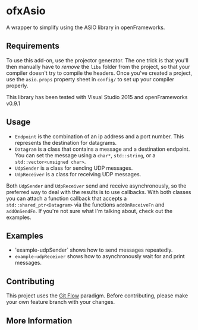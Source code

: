 # ofxAsio

A wrapper to simplify using the ASIO library in openFrameworks.

## Requirements
To use this add-on, use the projector generator.  The one trick is that you'll then manually have to *remove* the `libs` folder from the project, so that your compiler doesn't try to compile the headers.  Once you've created a project, use the `asio.props` property sheet in `config/` to set up your compiler properly.

This library has been tested with Visual Studio 2015 and openFrameworks v0.9.1

## Usage
* `Endpoint` is the combination of an ip address and a port number.  This represents the destination for datagrams.
* `Datagram` is a class that contains a message and a destination endpoint.  You can set the message using a `char*`, `std::string`, or a `std::vector<unsigned char>`.
* `UdpSender` is a class for sending UDP messages.
* `UdpReceiver` is a class for receiving UDP messages.

Both `UdpSender` and `UdpReceiver` send and receive asynchronously, so the preferred way to deal with the results is to use callbacks.  With both classes you can attach a function callback that accepts a `std::shared_ptr<Datagram>` via the functions `addOnReceiveFn` and `addOnSendFn`.  If you're not sure what I'm talking about, check out the examples.

## Examples
* 'example-udpSender` shows how to send messages repeatedly.
* `example-udpReceiver` shows how to asynchronously wait for and print messages.

## Contributing
This project uses the [Git Flow](http://nvie.com/posts/a-successful-git-branching-model/) paradigm.  Before contributing, please make your own feature branch with your changes.

## More Information